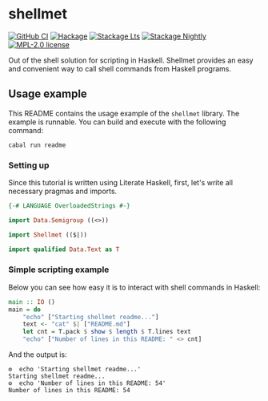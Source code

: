 # shellmet

[![GitHub CI](https://github.com/kowainik/shellmet/workflows/CI/badge.svg)](https://github.com/kowainik/shellmet/actions)
[![Hackage](https://img.shields.io/hackage/v/shellmet.svg?logo=haskell)](https://hackage.haskell.org/package/shellmet)
[![Stackage Lts](http://stackage.org/package/shellmet/badge/lts)](http://stackage.org/lts/package/shellmet)
[![Stackage Nightly](http://stackage.org/package/shellmet/badge/nightly)](http://stackage.org/nightly/package/shellmet)
[![MPL-2.0 license](https://img.shields.io/badge/license-MPL--2.0-blue.svg)](LICENSE)

Out of the shell solution for scripting in Haskell. Shellmet provides an easy and
convenient way to call shell commands from Haskell programs.

## Usage example

This README contains the usage example of the `shellmet` library. The example is
runnable. You can build and execute with the following command:

```shell
cabal run readme
```

### Setting up

Since this tutorial is written using Literate Haskell, first, let's write all
necessary pragmas and imports.

```haskell
{-# LANGUAGE OverloadedStrings #-}

import Data.Semigroup ((<>))

import Shellmet (($|))

import qualified Data.Text as T
```

### Simple scripting example

Below you can see how easy it is to interact with shell commands in Haskell:

```haskell
main :: IO ()
main = do
    "echo" ["Starting shellmet readme..."]
    text <- "cat" $| ["README.md"]
    let cnt = T.pack $ show $ length $ T.lines text
    "echo" ["Number of lines in this README: " <> cnt]
```

And the output is:

```
⚙  echo 'Starting shellmet readme...'
Starting shellmet readme...
⚙  echo 'Number of lines in this README: 54'
Number of lines in this README: 54
```
